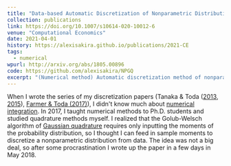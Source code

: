 ```yaml
---
title: "Data-based Automatic Discretization of Nonparametric Distributions"
collection: publications
link: https://doi.org/10.1007/s10614-020-10012-6
venue: "Computational Economics"
date: 2021-04-01
history: https://alexisakira.github.io/publications/2021-CE
tags:
  - numerical
wpurl: http://arxiv.org/abs/1805.00896
code: https://github.com/alexisakira/NPGQ
excerpt: "(Numerical method) Automatic discretization method of nonparametric distributions using Gaussian quadrature."
---
```


When I wrote the series of my discretization papers (Tanaka & Toda ([2013](https://doi.org/10.1016/j.econlet.2012.12.020), [2015](https://doi.org/10.1137/140971269)), [Farmer & Toda (2017)](https://doi.org/10.3982/QE737)), I didn't know much about [numerical integration](https://en.wikipedia.org/wiki/Numerical_integration). In 2017, I taught numerical methods to Ph.D. students and studied quadrature methods myself. I realized that the Golub-Welsch algorithm of [Gaussian quadrature](https://en.wikipedia.org/wiki/Gaussian_quadrature) requires only inputting the moments of the probability distribution, so I thought I can feed in sample moments to discretize a nonparametric distribution from data. The idea was not a big deal, so after some procrastination I wrote up the paper in a few days in May 2018.